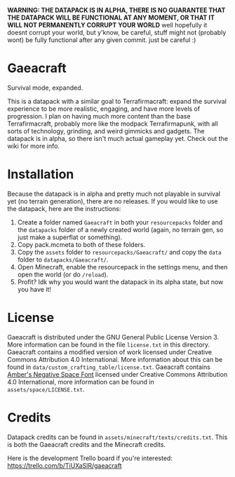 **WARNING: THE DATAPACK IS IN ALPHA, THERE IS NO GUARANTEE THAT THE DATAPACK WILL BE FUNCTIONAL AT ANY MOMENT, OR THAT IT WILL NOT PERMANENTLY CORRUPT YOUR WORLD**
well hopefully it doesnt corrupt your world, but y'know, be careful, stuff might not (probably wont) be fully functional after any given commit.
just be careful :)

# Gaeacraft
Survival mode, expanded.

This is a datapack with a similar goal to Terrafirmacraft: expand the survival experience to be more realistic, engaging, and have more levels of progression.
I plan on having much more content than the base Terrafirmacraft, probably more like the modpack Terrafirmapunk, with all sorts of technology, grinding, and weird gimmicks and gadgets.
The datapack is in alpha, so there isn't much actual gameplay yet. Check out the wiki for more info.

# Installation
Because the datapack is in alpha and pretty much not playable in survival yet (no terrain generation), there are no releases. If you would like to use the datapack, here are the instructions:
1. Create a folder named `Gaeacraft` in both your `resourcepacks` folder and the `datapacks` folder of a newly created world (again, no terrain gen, so just make a superflat or something).
2. Copy pack.mcmeta to both of these folders.
3. Copy the `assets` folder to `resourcepacks/Gaeacraft/` and copy the `data` folder to `datapacks/Gaeacraft/`.
4. Open Minecraft, enable the resourcepack in the settings menu, and then open the world (or do `/reload`).
5. Profit? Idk why you would want the datapack in its alpha state, but now you have it!

# License
Gaeacraft is distributed under the GNU General Public License Version 3. More information can be found in the file `license.txt` in this directory. Gaeacraft contains a modified version of work licensed under Creative Commons Attribution 4.0 International. More information about this can be found in `data/custom_crafting_table/license.txt`. Gaeacraft contains [Amber's Negative Space Font] licensed under Creative Commons Attribution 4.0 International, more information can be found in `assets/space/LICENSE.txt`.

# Credits
Datapack credits can be found in `assets/minecraft/texts/credits.txt`. This is both the Gaeacraft credits and the Minecraft credits.

Here is the development Trello board if you're interested: https://trello.com/b/TiUXaSlR/gaeacraft

[Amber's Negative Space Font]: https://github.com/AmberWat/NegativeSpaceFont